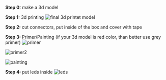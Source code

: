 **Step 0:** make a 3d model

**Step 1:** 3d printing 
![final 3d printet model](https://github.com/ArtiomBoo/Arduino_Hexagon-LEDs/blob/master/images/20190412_152043.jpg)

**Step 2:** cut connectors, put inside of the box and cover with tape 

**Step 3:** Primer/Painting (if your 3d model is red color, than better use grey primer)
![primer](https://github.com/ArtiomBoo/Arduino_Hexagon-LEDs/blob/master/images/20190501_095853.jpg)

![primer2](https://github.com/ArtiomBoo/Arduino_Hexagon-LEDs/blob/master/images/20190504_130005.jpg)

![painting](https://github.com/ArtiomBoo/Arduino_Hexagon-LEDs/blob/master/images/20190504_172753.jpg)

**Step 4:** put leds inside
![leds](https://github.com/ArtiomBoo/Arduino_Hexagon-LEDs/blob/master/images/20190504_180053.jpg)
